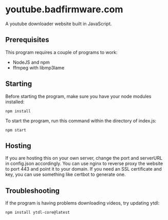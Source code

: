 # youtube.badfirmware.com
A youtube downloader website built in JavaScript.

## Prerequisites
This program requires a couple of programs to work:
- NodeJS and npm
- ffmpeg with libmp3lame

## Starting
Before starting the program, make sure you have your node modules installed:
```
npm install
```
To start the program, run this command within the directory of index.js:
```
npm start
```
## Hosting
If you are hosting this on your own server, change the port and serverURL in config.json accordingly. You can use nginx to reverse proxy the website to port 443 and point it to your domain. If you need an SSL certificate and key, you can use something like certbot to generate one.

## Troubleshooting
If the program is having problems downloading videos, try updating ytdl:
```
npm install ytdl-core@latest
```
